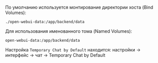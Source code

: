 По умолчанию используется монтирование директории хоста (Bind Volumes):
```
./open-webui-data:/app/backend/data
```

Для использования именованного тома (Named Volumes):
```
open-webui-data:/app/backend/data
```

Настройка `Temporary Chat by Default` находится: настройки -> интерфейс -> чат -> Temporary Chat by Default

